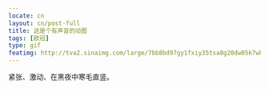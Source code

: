 ```yaml
---
locate: cn
layout: cn/post-full
title: 这是个有声音的动图
tags: [欧冠]
type: gif
featimg: http://tva2.sinaimg.com/large/7bb8bd97gy1fxiy35tsa8g20dw05k7wh.gif
---
```


紧张、激动、在黑夜中寒毛直竖。